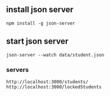 ## install json server 
```
npm install -g json-server
```
## start json server 
```
json-server --watch data/student.json
  ```
  ### servers 
  `http://localhost:3000/students/`  
  `http://localhost:3000/lockedStudents`